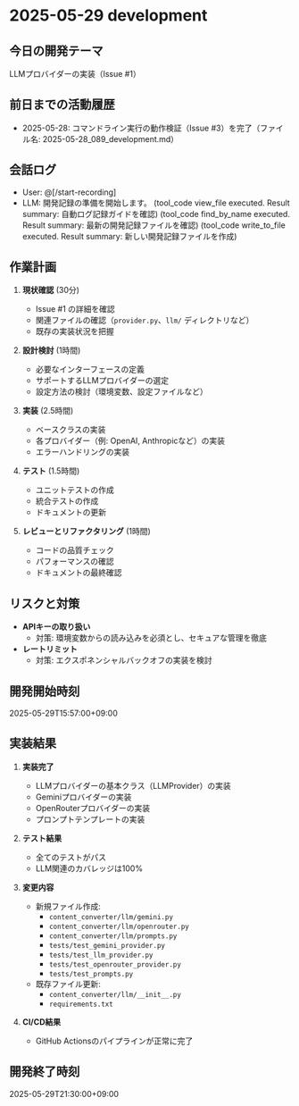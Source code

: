 # 2025-05-29 development

## 今日の開発テーマ
LLMプロバイダーの実装（Issue #1）

## 前日までの活動履歴
* 2025-05-28: コマンドライン実行の動作検証（Issue #3）を完了（ファイル名: 2025-05-28_089_development.md）

## 会話ログ
- User: @[/start-recording]
- LLM: 開発記録の準備を開始します。
  (tool_code view_file executed. Result summary: 自動ログ記録ガイドを確認)
  (tool_code find_by_name executed. Result summary: 最新の開発記録ファイルを確認)
  (tool_code write_to_file executed. Result summary: 新しい開発記録ファイルを作成)

## 作業計画
1. **現状確認** (30分)
   - Issue #1 の詳細を確認
   - 関連ファイルの確認（`provider.py`、`llm/` ディレクトリなど）
   - 既存の実装状況を把握

2. **設計検討** (1時間)
   - 必要なインターフェースの定義
   - サポートするLLMプロバイダーの選定
   - 設定方法の検討（環境変数、設定ファイルなど）

3. **実装** (2.5時間)
   - ベースクラスの実装
   - 各プロバイダー（例: OpenAI, Anthropicなど）の実装
   - エラーハンドリングの実装

4. **テスト** (1.5時間)
   - ユニットテストの作成
   - 統合テストの作成
   - ドキュメントの更新

5. **レビューとリファクタリング** (1時間)
   - コードの品質チェック
   - パフォーマンスの確認
   - ドキュメントの最終確認

## リスクと対策
- **APIキーの取り扱い**
  - 対策: 環境変数からの読み込みを必須とし、セキュアな管理を徹底
- **レートリミット**
  - 対策: エクスポネンシャルバックオフの実装を検討

## 開発開始時刻
2025-05-29T15:57:00+09:00

## 実装結果
1. **実装完了**
   - LLMプロバイダーの基本クラス（LLMProvider）の実装
   - Geminiプロバイダーの実装
   - OpenRouterプロバイダーの実装
   - プロンプトテンプレートの実装

2. **テスト結果**
   - 全てのテストがパス
   - LLM関連のカバレッジは100%

3. **変更内容**
   - 新規ファイル作成:
     - `content_converter/llm/gemini.py`
     - `content_converter/llm/openrouter.py`
     - `content_converter/llm/prompts.py`
     - `tests/test_gemini_provider.py`
     - `tests/test_llm_provider.py`
     - `tests/test_openrouter_provider.py`
     - `tests/test_prompts.py`
   - 既存ファイル更新:
     - `content_converter/llm/__init__.py`
     - `requirements.txt`

4. **CI/CD結果**
   - GitHub Actionsのパイプラインが正常に完了

## 開発終了時刻
2025-05-29T21:30:00+09:00
